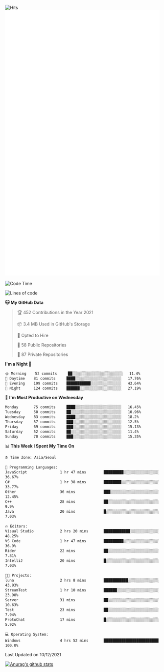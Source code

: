 ![Hits](https://hits.seeyoufarm.com/api/count/incr/badge.svg?url=https%3A%2F%2Fgithub.com%2Fkokose1234&count_bg=%2379C83D&title_bg=%23555555&icon=apple.svg&icon_color=%23E7E7E7&title=hits&edge_flat=false)
<br/>
![Metrics](https://github.com/kokose1234/kokose1234/blob/main/github-metrics.svg)

<!--START_SECTION:waka-->
![Code Time](http://img.shields.io/badge/Code%20Time-336%20hrs%2034%20mins-blue)

![Lines of code](https://img.shields.io/badge/From%20Hello%20World%20I%27ve%20Written-9%20Million%20lines%20of%20code-blue)

**🐱 My GitHub Data** 

> 🏆 452 Contributions in the Year 2021
 > 
> 📦 3.4 MB Used in GitHub's Storage 
 > 
> 💼 Opted to Hire
 > 
> 📜 58 Public Repositories 
 > 
> 🔑 87 Private Repositories  
 > 
**I'm a Night 🦉** 

```text
🌞 Morning    52 commits     ██░░░░░░░░░░░░░░░░░░░░░░░   11.4% 
🌆 Daytime    81 commits     ████░░░░░░░░░░░░░░░░░░░░░   17.76% 
🌃 Evening    199 commits    ███████████░░░░░░░░░░░░░░   43.64% 
🌙 Night      124 commits    ██████░░░░░░░░░░░░░░░░░░░   27.19%

```
📅 **I'm Most Productive on Wednesday** 

```text
Monday       75 commits     ████░░░░░░░░░░░░░░░░░░░░░   16.45% 
Tuesday      50 commits     ██░░░░░░░░░░░░░░░░░░░░░░░   10.96% 
Wednesday    83 commits     ████░░░░░░░░░░░░░░░░░░░░░   18.2% 
Thursday     57 commits     ███░░░░░░░░░░░░░░░░░░░░░░   12.5% 
Friday       69 commits     ███░░░░░░░░░░░░░░░░░░░░░░   15.13% 
Saturday     52 commits     ██░░░░░░░░░░░░░░░░░░░░░░░   11.4% 
Sunday       70 commits     ███░░░░░░░░░░░░░░░░░░░░░░   15.35%

```


📊 **This Week I Spent My Time On** 

```text
⌚︎ Time Zone: Asia/Seoul

💬 Programming Languages: 
JavaScript               1 hr 47 mins        █████████░░░░░░░░░░░░░░░░   36.67% 
C#                       1 hr 38 mins        ████████░░░░░░░░░░░░░░░░░   33.77% 
Other                    36 mins             ███░░░░░░░░░░░░░░░░░░░░░░   12.45% 
C++                      28 mins             ██░░░░░░░░░░░░░░░░░░░░░░░   9.9% 
Java                     20 mins             █░░░░░░░░░░░░░░░░░░░░░░░░   7.03%

🔥 Editors: 
Visual Studio            2 hrs 20 mins       ████████████░░░░░░░░░░░░░   48.25% 
VS Code                  1 hr 47 mins        █████████░░░░░░░░░░░░░░░░   36.9% 
Rider                    22 mins             ██░░░░░░░░░░░░░░░░░░░░░░░   7.81% 
IntelliJ                 20 mins             █░░░░░░░░░░░░░░░░░░░░░░░░   7.03%

🐱‍💻 Projects: 
luna                     2 hrs 8 mins        ███████████░░░░░░░░░░░░░░   43.93% 
StreamTest               1 hr 10 mins        ██████░░░░░░░░░░░░░░░░░░░   23.98% 
Server                   31 mins             ██░░░░░░░░░░░░░░░░░░░░░░░   10.63% 
Test                     23 mins             ██░░░░░░░░░░░░░░░░░░░░░░░   7.94% 
ProtoChat                17 mins             █░░░░░░░░░░░░░░░░░░░░░░░░   5.92%

💻 Operating System: 
Windows                  4 hrs 52 mins       █████████████████████████   100.0%

```


 Last Updated on 10/12/2021
<!--END_SECTION:waka-->

[![Anurag's github stats](https://github-readme-stats.vercel.app/api?username=kokose1234&theme=dracula)](https://github.com/anuraghazra/github-readme-stats)



	
